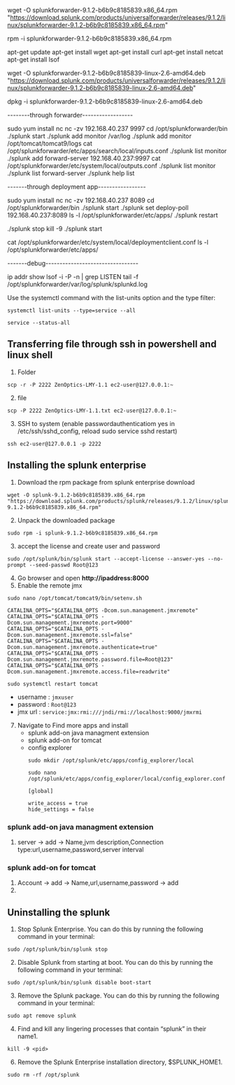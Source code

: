 wget -O splunkforwarder-9.1.2-b6b9c8185839.x86_64.rpm "https://download.splunk.com/products/universalforwarder/releases/9.1.2/linux/splunkforwarder-9.1.2-b6b9c8185839.x86_64.rpm"

rpm -i splunkforwarder-9.1.2-b6b9c8185839.x86_64.rpm


apt-get update
apt-get install wget
apt-get install curl
apt-get install netcat
apt-get install lsof

wget -O splunkforwarder-9.1.2-b6b9c8185839-linux-2.6-amd64.deb "https://download.splunk.com/products/universalforwarder/releases/9.1.2/linux/splunkforwarder-9.1.2-b6b9c8185839-linux-2.6-amd64.deb"

dpkg -i splunkforwarder-9.1.2-b6b9c8185839-linux-2.6-amd64.deb

--------through forwarder------------------

sudo yum install nc
nc -zv 192.168.40.237 9997
cd  /opt/splunkforwarder/bin
./splunk start
./splunk add monitor /var/log
./splunk add monitor /opt/tomcat/tomcat9/logs
cat /opt/splunkforwarder/etc/apps/search/local/inputs.conf
./splunk list monitor
./splunk add forward-server 192.168.40.237:9997 
cat /opt/splunkforwarder/etc/system/local/outputs.conf
./splunk list monitor
./splunk list forward-server
./splunk help list

-------through deployment app-----------------

sudo yum install nc
nc -zv  192.168.40.237 8089
cd  /opt/splunkforwarder/bin
./splunk start
./splunk set deploy-poll 192.168.40.237:8089
ls -l /opt/splunkforwarder/etc/apps/
./splunk restart

./splunk stop
kill -9 <pid>
./splunk start

cat /opt/splunkforwarder/etc/system/local/deploymentclient.conf
ls -l /opt/splunkforwarder/etc/apps/

-------debug---------------------------------

ip addr show
lsof -i -P -n | grep LISTEN
tail -f /opt/splunkforwarder/var/log/splunk/splunkd.log



Use the systemctl command with the list-units option and the type filter:

```
systemctl list-units --type=service --all
```
```
service --status-all
```
## Transferring file through ssh in powershell and linux shell

1. Folder
```
scp -r -P 2222 ZenOptics-LMY-1.1 ec2-user@127.0.0.1:~
```
2. file
```
scp -P 2222 ZenOptics-LMY-1.1.txt ec2-user@127.0.0.1:~
```
3. SSH to system (enable passwordauthenticatiom yes in /etc/ssh/sshd_config, reload sudo service sshd restart)
```
ssh ec2-user@127.0.0.1 -p 2222
```

## Installing the splunk enterprise

1. Download the rpm package from splunk enterprise download
```
wget -O splunk-9.1.2-b6b9c8185839.x86_64.rpm "https://download.splunk.com/products/splunk/releases/9.1.2/linux/splunk-9.1.2-b6b9c8185839.x86_64.rpm"
```
2. Unpack the downloaded package
```
sudo rpm -i splunk-9.1.2-b6b9c8185839.x86_64.rpm
```
3. accept the license and create user and password
```
sudo /opt/splunk/bin/splunk start --accept-license --answer-yes --no-prompt --seed-passwd Root@123 
```
4. Go browser and open **http://ipaddress:8000**
5. Enable the remote jmx
```
sudo nano /opt/tomcat/tomcat9/bin/setenv.sh
```
```
CATALINA_OPTS="$CATALINA_OPTS -Dcom.sun.management.jmxremote"
CATALINA_OPTS="$CATALINA_OPTS -Dcom.sun.management.jmxremote.port=9000"
CATALINA_OPTS="$CATALINA_OPTS -Dcom.sun.management.jmxremote.ssl=false"
CATALINA_OPTS="$CATALINA_OPTS -Dcom.sun.management.jmxremote.authenticate=true"
CATALINA_OPTS="$CATALINA_OPTS -Dcom.sun.management.jmxremote.password.file=Root@123"
CATALINA_OPTS="$CATALINA_OPTS -Dcom.sun.management.jmxremote.access.file=readwrite"
```
```
sudo systemctl restart tomcat
```
* username : ```jmxuser```
* password : ```Root@123```
* jmx url : ```service:jmx:rmi:///jndi/rmi://localhost:9000/jmxrmi```

7. Navigate to Find more apps and install
   * splunk add-on java managment extension
   * splunk add-on for tomcat
   * config explorer
     ```
     sudo mkdir /opt/splunk/etc/apps/config_explorer/local
     ```
     ```
     sudo nano /opt/splunk/etc/apps/config_explorer/local/config_explorer.conf
     ```
     ```
     [global]
     
     write_access = true
     hide_settings = false
     ```
  
### splunk add-on java managment extension
1. server -> add -> Name,jvm description,Connection type:url,username,password,server interval
### splunk add-on for tomcat
1. Account -> add -> Name,url,username,password -> add
2. 


## Uninstalling the splunk

1. Stop Splunk Enterprise. You can do this by running the following command in your terminal:
```
sudo /opt/splunk/bin/splunk stop
```
2. Disable Splunk from starting at boot. You can do this by running the following command in your terminal:
```
sudo /opt/splunk/bin/splunk disable boot-start
```
3. Remove the Splunk package. You can do this by running the following command in your terminal:
```
sudo apt remove splunk
```
4. Find and kill any lingering processes that contain “splunk” in their name1.
```
kill -9 <pid>
```
6. Remove the Splunk Enterprise installation directory, $SPLUNK_HOME1.
```
sudo rm -rf /opt/splunk
```







